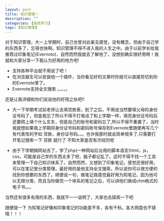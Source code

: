 ```yaml
---
layout: post
title: 知识管理一
description: “”
categories: [高效学习]
tags: [知识管理]
---
```



对于知识管理，大一上学期时，自己也曾对此豪无感觉，没有概念，但由于自己学的东西多了，忘得也快啊。知识管理不得不进入我的人生之中。由于以前学长给我推荐过印象笔记(Evernoto)，自然而然我就去了解他了，没想到确实很好用啊！我就和大家分享一下我认为好用的地方吧!

- 支持各种平台就不用说了吧！
- 在浏览器生可以安装他一个插件，当你看见好的文章时你就可以直接剪切到你的Evernote里了。
- Evernote支持全文搜索 
。。。。。

还是让我详细和你们说说他的好用之处吧!!

- 大一下学期考试前老师让去填贷款表，到了之后，不用说当然要填父母的身份证号码了，但是我忘了所以不得不打电话了和上学期一样，填完身份证号码后还要网上填个什么东东，但是自己的账号和密码忘了,所以不得不重置了，当时我就想如果我上学期将身份证号码和密码账号保存到Evernote里随便再写几个有代表性的字如 贷款，身份证号码。。。也许我那时就会简单很多了.只需要打开笔记搜索一下 贷款 就行了  不知大家是否有次经历呢


- 由于下学期搞网站去了，学了php(一种网站后台用的脚本语言)html，js，css。可能是自己学的东西太多了吧，脑子都记乱了。这时不得不找一个工具来管理一下自己知识体系了。自然而然，又想到了印象笔记。感觉还很好用，可以在笔记里分类管理，最好用的是他支持全文搜索，所以说你可以很方便的找到你想要的东西了。顺便说一句，做笔记我感觉最好用为知笔记，因为他可以无限分类，而且当你做完一个体系的笔记之后，可以讲他们做成chm格式的电子书。。。

当然还有很多有用的东西，我就不一一说明了，大家也去探索一下吧

随便提一下  为知笔记好像和印象笔记的功能差不多，各有千秋。各大网盘也不错哦！！！



